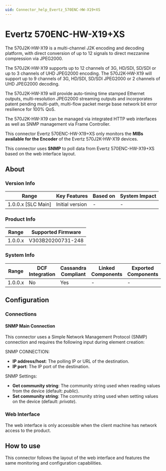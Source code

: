 ```yaml
---
uid: Connector_help_Evertz_570ENC-HW-X19+XS
---
```


# Evertz 570ENC-HW-X19+XS

The 570J2K-HW-X19 is a multi-channel J2K encoding and decoding platform, with direct conversion of up to 12 signals to direct mezzanine compression via JPEG2000.

The 570J2K-HW-X19 supports up to 12 channels of 3G, HD/SDI, SD/SDI or up to 3 channels of UHD JPEG2000 encoding. The 570J2K-HW-X19 will support up to 9 channels of 3G, HD/SDI, SD/SDI JPEG2000 or 2 channels of UHD JPEG2000 decoding.

The 570J2K-HW-X19 will provide auto-timing time stamped Ethernet outputs, multi-resolution JPEG2000 streaming outputs and incorporates patent pending multi-path, multi-flow packet merge base network bit error resilience for 100% QoS.

The 570J2K-HW-X19 can be managed via integrated HTTP web interfaces as well as SNMP management via Frame Controller.

This connector Evertz 570ENC-HW-X19+XS only monitors the **MIBs available for the Encoder** of the Evertz 570J2K-HW-X19 devices.

This connector uses **SNMP** to poll data from Evertz 570ENC-HW-X19+XS based on the web interface layout.

## About

### Version Info

| Range                | Key Features     | Based on     | System Impact     |
|----------------------|------------------|--------------|-------------------|
| 1.0.0.x [SLC Main]   | Initial version  | -            | -                 |

### Product Info

| Range     | Supported Firmware     |
|-----------|------------------------|
| 1.0.0.x   | V303B20200731-248      |

### System Info

| Range     | DCF Integration     | Cassandra Compliant     | Linked Components     | Exported Components     |
|-----------|---------------------|-------------------------|-----------------------|-------------------------|
| 1.0.0.x   | No                  | Yes                     | -                     | -                       |

## Configuration

### Connections

#### SNMP Main Connection

This connector uses a Simple Network Management Protocol (SNMP) connection and requires the following input during element creation:

SNMP CONNECTION:

- **IP address/host**: The polling IP or URL of the destination.
- **IP port**: The IP port of the destination.

SNMP Settings:

- **Get community string**: The community string used when reading values from the device (default: *public*).
- **Set community string**: The community string used when setting values on the device (default: *private*).

### Web Interface

The web interface is only accessible when the client machine has network access to the product.

## How to use

This connector follows the layout of the web interface and features the same monitoring and configuration capabilities.
